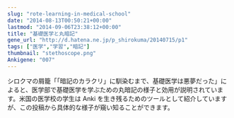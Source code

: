 ```yaml
---
slug: "rote-learning-in-medical-school"
date: "2014-08-13T00:50:21+00:00"
lastmod: "2014-09-06T23:38:12+00:00"
title: "基礎医学と丸暗記"
gene_url: "http://d.hatena.ne.jp/p_shirokuma/20140715/p1"
tags: ["医学","学習","暗記"]
thumbnail: "stethoscope.png"
Ankigene: "007"
---
```

シロクマの屑籠「「暗記のカラクリ」に馴染むまで、基礎医学は悪夢だった」によると、医学部で基礎医学を学ぶための丸暗記の様子と効用が説明されています。米国の医学校の学生は Anki を生き残るためのツールとして紹介していますが、この投稿から具体的な様子が窺い知ることができます。

